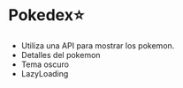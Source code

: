 # Pokedex⭐

- Utiliza una API para mostrar los pokemon.
- Detalles del pokemon
- Tema oscuro
- LazyLoading
